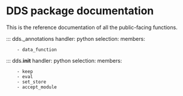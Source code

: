 # DDS package documentation

This is the reference documentation of all the public-facing functions.

::: dds._annotations
    handler: python
    selection:
      members:
      
        - data_function

::: dds.__init__
    handler: python
    selection:
      members:
      
        - keep
        - eval
        - set_store
        - accept_module


